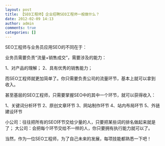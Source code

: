 ```yaml
---
layout: post
title: 【SEO工程师】企业招聘SEO工程师一般做什么？
date: 2012-02-09 14:13
author: admin
comments: true
categories: []
---
```

SEO工程师与业务员应用SEO的不同在于：

业务员需要负责“流量+销售成交”，需要涉及的能力：

1、对产品的理解；
2、具有优秀的销售能力；

而SEO工程师就更加简单了。你只需要负责公司的流量环节，基本上就可以拿到收入。

甚至基层的SEO工程师，只需要掌握SEO中的其中一个环节，就可以获得收入：

1、关键词分析环节
2、原创文章环节
3、网站制作环节
4、站内布局环节
5、外链建设环节

小公司：往往把所有的SEO环节交给少量的人，只要把某些词的排名做起来就是了；
大公司：会把每个环节交给不一样的人，你只要拥有执行能力就可以了。

当然，作为一位SEO工程师，为了自己未来的发展，每项技能都熟悉一下吧！

